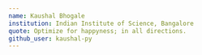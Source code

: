```yaml
---
name: Kaushal Bhogale
institution: Indian Institute of Science, Bangalore
quote: Optimize for happyness; in all directions.
github_user: kaushal-py
---
```

